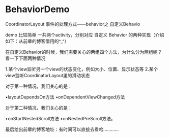 # BehaviorDemo
CoordinatorLayout 事件的处理方式——behavior之 自定义Behavio

demo 比较简单 一共两个activity，分别对应 自定义 Behavior 的两种实现（介绍如下：从前辈的博客借用的^_^） 


在自定义Behavior的时候，我们需要关心的两组四个方法，为什么分为两组呢？看一下下面两种情况


1.某个view监听另一个view的状态变化，例如大小、位置、显示状态等
2.某个view监听CoordinatorLayout里的滑动状态


对于第一种情况，我们关心的是：

•layoutDependsOn方法
•onDependentViewChanged方法 


对于第二种情况，我们关心的是：

•onStartNestedScroll方法
•onNestedPreScroll方法。


最后给出前辈的博客地址：有时间可以直接去看哈............
